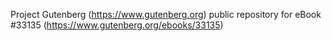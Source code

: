 Project Gutenberg (https://www.gutenberg.org) public repository for eBook #33135 (https://www.gutenberg.org/ebooks/33135)
